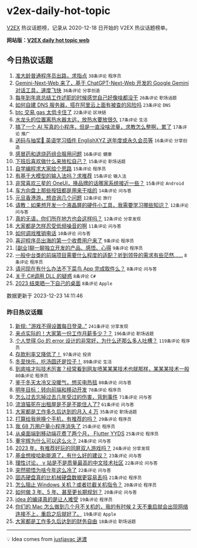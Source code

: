 # v2ex-daily-hot-topic

[V2EX](https://www.v2ex.com/) 热议话题榜，记录从 2020-12-18 日开始的 V2EX 热议话题榜单。

**网站版：[V2EX daily hot topic web](https://boojack.github.io/v2ex-daily-hot-topic-web/)**

## 今日热议话题

<!-- TODAY BEGIN -->

1. [准大龄普通程序员出路，求指点](https://www.v2ex.com/t/1002833) `38条评论` `程序员`
1. [Gemini-Next-Web 来了，基于 ChatGPT-Next-Web 开发的 Google Gemini 对话工具，速度飞快](https://www.v2ex.com/t/1002850) `36条评论` `分享创造`
1. [每年到年底总结工作述职的时候感觉自己好像啥都没干](https://www.v2ex.com/t/1002803) `26条评论` `职场话题`
1. [如何自建 DNS 服务器，搭在阿里云上面有被查的风险吗](https://www.v2ex.com/t/1002815) `23条评论` `DNS`
1. [btc 交易 gas 太低卡住了](https://www.v2ex.com/t/1002849) `22条评论` `区块链`
1. [水龙头的位置离热水器太远，放热水要放很久](https://www.v2ex.com/t/1002896) `17条评论` `生活`
1. [搞了一个 AI 写真的小程序，但是一直没啥流量，求教怎么整啊，累了](https://www.v2ex.com/t/1002880) `17条评论` `推广`
1. [送码与抽奖👏 英语学习插件 EnglishXYZ 送年度或永久会员等](https://www.v2ex.com/t/1002901) `16条评论` `分享创造`
1. [感冒药和退烧药组合服用问题](https://www.v2ex.com/t/1002876) `16条评论` `健康`
1. [下班后喜欢做什么来放松自己？](https://www.v2ex.com/t/1002865) `15条评论` `职场话题`
1. [自学编程求大家给个思路](https://www.v2ex.com/t/1002859) `15条评论` `程序员`
1. [有基于大模型的输入法吗？求推荐](https://www.v2ex.com/t/1002848) `15条评论` `输入法`
1. [非常喜欢三星的 OneUI，换品牌的话哪家系统接近一些？](https://www.v2ex.com/t/1002845) `15条评论` `Android`
1. [车方向盘上那些按钮都是用来干啥的](https://www.v2ex.com/t/1002892) `14条评论` `问与答`
1. [元旦香港游，想咨询几个问题](https://www.v2ex.com/t/1002867) `12条评论` `旅行`
1. [请教：如果想开发一个液晶屏的硬件小工具，我需要学习哪些知识？](https://www.v2ex.com/t/1002800) `12条评论` `问与答`
1. [真的无语，你们所在地方也会这样吗？](https://www.v2ex.com/t/1002797) `12条评论` `分享发现`
1. [大家都是怎样忍受低频噪音的啊](https://www.v2ex.com/t/1002843) `11条评论` `问与答`
1. [如何调戏推销电话](https://www.v2ex.com/t/1002840) `10条评论` `问与答`
1. [喜迎程序员出海的第一个收费用户来了](https://www.v2ex.com/t/1002825) `9条评论` `程序员`
1. [[副业]聊一聊独立开发的产品、感悟、心得](https://www.v2ex.com/t/1002821) `9条评论` `程序员`
1. [一般中台类的前端项目需要什么程度的适配？听到领导的需求有些茫然……](https://www.v2ex.com/t/1002905) `8条评论` `程序员`
1. [请问现在有什么办法不下菜鸟 App 完成取件么？](https://www.v2ex.com/t/1002900) `8条评论` `问与答`
1. [关于 C#调用 DLL 的疑惑](https://www.v2ex.com/t/1002885) `8条评论` `C#`
1. [2023 结束晒一下自己的桌面](https://www.v2ex.com/t/1002872) `8条评论` `Apple`

数据更新于 2023-12-23 14:11:46

<!-- TODAY END -->

### 昨日热议话题

<!-- YESTERDAY BEGIN -->

1. [新规: "游戏不得设置每日登录.."](https://www.v2ex.com/t/1002575) `241条评论` `分享发现`
1. [来点实际的！大家第一份工作月薪多少？？](https://www.v2ex.com/t/1002606) `196条评论` `职场话题`
1. [个人觉得 Go 的 error 设计的非常好，为什么还那么多人吐槽？](https://www.v2ex.com/t/1002535) `119条评论` `程序员`
1. [存款利率又降低了！](https://www.v2ex.com/t/1002484) `97条评论` `投资`
1. [冬至快乐，吃汤圆还是饺子！](https://www.v2ex.com/t/1002527) `89条评论` `生活`
1. [到底啥才叫技术厉害？经常看到网友喷某某某技术也就那样，某某某技术一般](https://www.v2ex.com/t/1002514) `80条评论` `程序员`
1. [鉴于冬天太冷又没暖气，想买电热毯](https://www.v2ex.com/t/1002480) `80条评论` `问与答`
1. [明年目标：转向前端和移动开发](https://www.v2ex.com/t/1002591) `78条评论` `程序员`
1. [怎么过去忘掉过去几年受过的伤害，背刺事件](https://www.v2ex.com/t/1002485) `71条评论` `问与答`
1. [流浪猫死在出租屋是不是不能住人了?](https://www.v2ex.com/t/1002533) `61条评论` `问与答`
1. [大家都是工作多久后达到的月入 4 万](https://www.v2ex.com/t/1002576) `35条评论` `职场话题`
1. [打算给我爸换个手机，有推荐的吗？](https://www.v2ex.com/t/1002690) `29条评论` `程序员`
1. [我 68 万用户量小程序消失了](https://www.v2ex.com/t/1002585) `25条评论` `程序员`
1. [从桌面端到移动端花费了两个月， Flutter YYDS](https://www.v2ex.com/t/1002571) `25条评论` `程序员`
1. [董宇辉为什么可以这么火？](https://www.v2ex.com/t/1002717) `24条评论` `问与答`
1. [2023 年，有推荐好玩的同屏双人游戏吗？](https://www.v2ex.com/t/1002495) `24条评论` `分享发现`
1. [基金想梭哈新能源了，有什么好的建议？](https://www.v2ex.com/t/1002596) `23条评论` `问与答`
1. [理性讨论， v 站是不是质量最高的中文技术社区](https://www.v2ex.com/t/1002605) `22条评论` `问与答`
1. [突然顿悟为啥今年这么冷了](https://www.v2ex.com/t/1002532) `22条评论` `问与答`
1. [固态硬盘真的比机械硬盘数据更容易丢吗](https://www.v2ex.com/t/1002492) `21条评论` `程序员`
1. [怎么阻止 Windows 关机？或者拦截关机指令？](https://www.v2ex.com/t/1002547) `20条评论` `程序员`
1. [如何做 3 年、5 年、甚至更长期规划？](https://www.v2ex.com/t/1002493) `20条评论` `问与答`
1. [idea 的编译真的是让人难受](https://www.v2ex.com/t/1002742) `19条评论` `程序员`
1. [你们的 Mac 怎么做到几个月不关机的，我的有时候 2 天不重启就会出现网络连接不上，重启之后就好了。](https://www.v2ex.com/t/1002489) `19条评论` `Apple`
1. [大家都是工作多久后达到的财务自由](https://www.v2ex.com/t/1002587) `18条评论` `职场话题`

<!-- YESTERDAY END -->

---

💡 Idea comes from [justjavac 迷渡](https://github.com/justjavac/)
